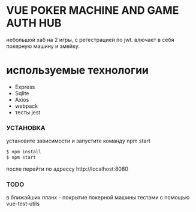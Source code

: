 # VUE POKER MACHINE AND GAME AUTH HUB

небольшой хаб на 2 игры, с регестрацией по jwt. влючает в себя покерную машину и змейку.

# используемые технологии

- Express
- Sqlite
- Axios
- webpack
- тесты jest

### УСТАНОВКА

установите зависимости и запустите команду npm start

```sh
$ npm install
$ npm start
```
после перейти по адрессу http://localhost:8080
### TODO

в ближайших планх - покрытие покерной машины тестами с помощью
vue-test-utils
